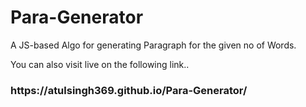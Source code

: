 # Para-Generator

A JS-based Algo for generating Paragraph for the given no of Words.

You can also visit live on the following link..

<h3> https://atulsingh369.github.io/Para-Generator/ </h3>
